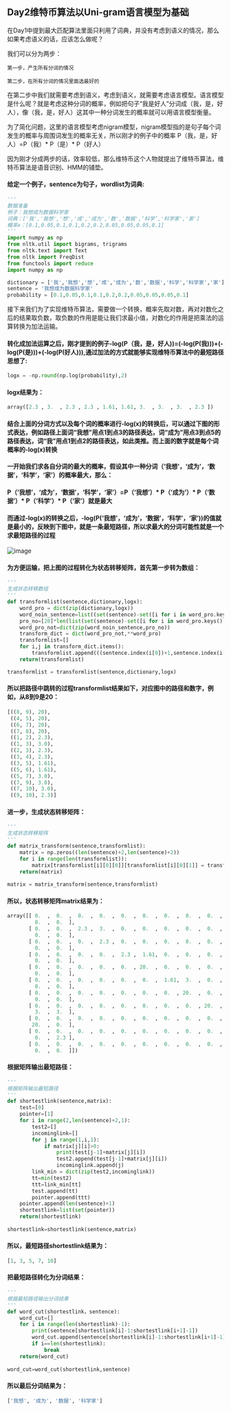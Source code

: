 ## Day2维特币算法以Uni-gram语言模型为基础

在Day1中提到最大匹配算法里面只利用了词典，并没有考虑到语义的情况，那么如果考虑语义的话，应该怎么做呢？

我们可以分为两步：

    第一步，产生所有分词的情况

    第二步，在所有分词的情况里面选最好的

在第二步中我们就需要考虑到语义，考虑到语义，就需要考虑语言模型。语言模型是什么呢？就是考虑这种分词的概率，例如把句子“我是好人”分词成（我，是，好人），像（我，是，好人）这其中一种分词发生的概率就可以用语言模型衡量。

为了简化问题，这里的语言模型考虑nigram模型，nigram模型指的是句子每个词发生的概率与周围词发生的概率无关，所以刚才的例子中的概率 P（我，是，好人）=P（我）* P（是）* P（好人）

因为刚才分成两步的话，效率较低，那么维特币这个人物就提出了维特币算法，维特币算法是语音识别、HMM的铺垫。

#### 给定一个例子，sentence为句子，wordlist为词典:
```python
'''
数据准备
例子：我想成为数据科学家
词典：['我','我想','想','成','成为','数','数据',‘科学’,'科学家','家']
概率x：[0.1,0.05,0.1,0.1,0.2,0.2,0.05,0.05,0.05,0.1]
'''
import numpy as np
from nltk.util import bigrams, trigrams
from nltk.text import Text
from nltk import FreqDist
from functools import reduce
import numpy as np

dictionary = ['我','我想','想','成','成为','数','数据','科学','科学家','家']
sentence = '我想成为数据科学家'
probability = [0.1,0.05,0.1,0.1,0.2,0.2,0.05,0.05,0.05,0.1]
```

接下来我们为了实现维特币算法，需要做一个转换，概率先取对数，再对对数化之后的结果取负数，取负数的作用是能让我们求最小值，对数化的作用是把乘法的运算转换为加法运输。

#### 转化成加法运算之后，刚才提到的例子-log(P（我，是，好人))=(-log(P(我)))+(-log(P(是)))+(-log(P(好人))),通过加法的方式就能够实现维特币算法中的最短路径思想了:

```python
logx = -np.round(np.log(probability),2)
```
#### logx结果为：
```python
array([2.3 , 3.  , 2.3 , 2.3 , 1.61, 1.61, 3.  , 3.  , 3.  , 2.3 ])
```

#### 结合上面的分词方式以及每个词的概率进行-log(x)的转换后，可以通过下图的形式表达，例如路径上面词“我想”用点1到点3的路径表达，词“成为”用点3到点5的路径表达，词“我”用点1到点2的路径表达，如此类推。而上面的数字就是每个词概率的-log(x)转换
 #### 一开始我们求各自分词的最大的概率，假设其中一种分词（‘我想’，‘成为’，‘数据’，‘科学’，‘家’）的概率最大，那么：
 #### P（‘我想’，‘成为’，‘数据’，‘科学’，‘家’）=P（‘我想’）* P（‘成为’）* P（‘数据’）* P（‘科学’）* P（‘家’）就是最大
 #### 而通过-log(x)的转换之后，-log(P(‘我想’，‘成为’，‘数据’，‘科学’，‘家’))的值就是最小的，反映到下图中，就是一条最短路径，所以求最大的分词可能性就是一个求最短路径的过程

 ![image](https://github.com/XueRenJing/Python-NLP-LEARNING/raw/master/viterbi.png)

 #### 为方便运输，把上图的过程转化为状态转移矩阵，首先第一步转为数组：
 ```python
 '''
 生成状态转移数组
 '''
 def transformlist(sentence,dictionary,logx):
     word_pro = dict(zip(dictionary,logx))
     word_noin_sentence=list((set(sentence)-set([i for i in word_pro.keys() if len(i)==1])))
     pro_no=[20]*len(list(set(sentence)-set([i for i in word_pro.keys() if len(i)==1])))
     word_pro_not=dict(zip(word_noin_sentence,pro_no))
     transform_dict = dict(word_pro_not,**word_pro)
     transformlist=[]
     for i,j in transform_dict.items():
         transformlist.append(((sentence.index(i[0])+1,sentence.index(i[-1])+2),j))
     return(transformlist)

 transformlist = transformlist(sentence,dictionary,logx) 
 ```
 #### 所以把路径中跳转的过程transformlist结果如下，对应图中的路径和数字，例如，从8到9是20：
 ```python
 [((8, 9), 20),
  ((4, 5), 20),
  ((6, 7), 20),
  ((7, 8), 20),
  ((1, 2), 2.3),
  ((1, 3), 3.0),
  ((2, 3), 2.3),
  ((3, 4), 2.3),
  ((3, 5), 1.61),
  ((5, 6), 1.61),
  ((5, 7), 3.0),
  ((7, 9), 3.0),
  ((7, 10), 3.0),
  ((9, 10), 2.3)]
 ```


 #### 进一步，生成状态转移矩阵：
 ```python
 '''
 生成状态转移矩阵
 '''    
 def matrix_transform(sentence,transformlist):
     matrix = np.zeros((len(sentence)+2,len(sentence)+2))
     for i in range(len(transformlist)):
         matrix[transformlist[i][0][0]][transformlist[i][0][1]] = transformlist[i][1]
     return(matrix)
     
 matrix = matrix_transform(sentence,transformlist)  
 ```

 #### 所以，状态转移矩阵matrix结果为：
 ```python
 array([[ 0.  ,  0.  ,  0.  ,  0.  ,  0.  ,  0.  ,  0.  ,  0.  ,  0.  ,
          0.  ,  0.  ],
        [ 0.  ,  0.  ,  2.3 ,  3.  ,  0.  ,  0.  ,  0.  ,  0.  ,  0.  ,
          0.  ,  0.  ],
        [ 0.  ,  0.  ,  0.  ,  2.3 ,  0.  ,  0.  ,  0.  ,  0.  ,  0.  ,
          0.  ,  0.  ],
        [ 0.  ,  0.  ,  0.  ,  0.  ,  2.3 ,  1.61,  0.  ,  0.  ,  0.  ,
          0.  ,  0.  ],
        [ 0.  ,  0.  ,  0.  ,  0.  ,  0.  , 20.  ,  0.  ,  0.  ,  0.  ,
          0.  ,  0.  ],
        [ 0.  ,  0.  ,  0.  ,  0.  ,  0.  ,  0.  ,  1.61,  3.  ,  0.  ,
          0.  ,  0.  ],
        [ 0.  ,  0.  ,  0.  ,  0.  ,  0.  ,  0.  ,  0.  , 20.  ,  0.  ,
          0.  ,  0.  ],
        [ 0.  ,  0.  ,  0.  ,  0.  ,  0.  ,  0.  ,  0.  ,  0.  , 20.  ,
          3.  ,  3.  ],
        [ 0.  ,  0.  ,  0.  ,  0.  ,  0.  ,  0.  ,  0.  ,  0.  ,  0.  ,
         20.  ,  0.  ],
        [ 0.  ,  0.  ,  0.  ,  0.  ,  0.  ,  0.  ,  0.  ,  0.  ,  0.  ,
          0.  ,  2.3 ],
        [ 0.  ,  0.  ,  0.  ,  0.  ,  0.  ,  0.  ,  0.  ,  0.  ,  0.  ,
          0.  ,  0.  ]])
 ```

 #### 根据矩阵输出最短路径：
 ```python
 '''
 根据矩阵输出最短路径
 '''
 def shortestlink(sentence,matrix):
     test=[0]
     pointer=[1]    
     for i in range(2,len(sentence)+2,1):
         test2=[]
         incominglink=[]
         for j in range(1,i,1):
             if matrix[j][i]>0:
                 print(test[j-1]+matrix[j][i])
                 test2.append(test[j-1]+matrix[j][i])
                 incominglink.append(j)
         link_min = dict(zip(test2,incominglink))    
         tt=min(test2)
         ttt=link_min[tt]
         test.append(tt)
         pointer.append(ttt)
     pointer.append(len(sentence)+1)
     shortestlink=list(set(pointer))
     return(shortestlink)
     
 shortestlink=shortestlink(sentence,matrix)
 ```
 #### 所以，最短路径shortestlink结果为：
 ```python
 [1, 3, 5, 7, 10]
 ```

 #### 把最短路径转化为分词结果：
 ```python
 '''
 根据最短路径输出分词结果
 '''
 def word_cut(shortestlink，sentence):
     word_cut=[]
     for i in range(len(shortestlink)-1):
         print(sentence[shortestlink[i]-1:shortestlink[i+1]-1])
         word_cut.append(sentence[shortestlink[i]-1:shortestlink[i+1]-1])
         if i==len(shortestlink):
             break
     return(word_cut)
     
 word_cut=word_cut(shortestlink,sentence)
 ```

 #### 所以最后分词结果为：
 ```python
 ['我想', '成为', '数据', '科学家']
 ```
